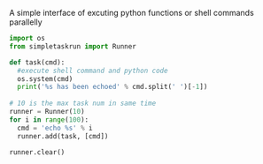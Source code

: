A simple interface of excuting python functions or shell commands parallelly

```python
import os
from simpletaskrun import Runner

def task(cmd):
  #execute shell command and python code
  os.system(cmd)
  print('%s has been echoed' % cmd.split(' ')[-1])
	
# 10 is the max task num in same time
runner = Runner(10)
for i in range(100):
  cmd = 'echo %s' % i
  runner.add(task, [cmd])

runner.clear()
```